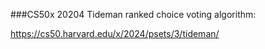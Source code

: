 ###CS50x 20204 Tideman ranked choice voting algorithm:

https://cs50.harvard.edu/x/2024/psets/3/tideman/
